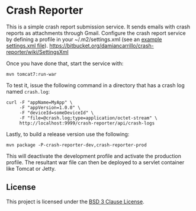 # Crash Reporter

This is a simple crash report submission service. It sends emails with crash
reports as attachments through Gmail. Configure the crash report service by
defining a profile in your ~/.m2/settings.xml (see an
[example settings.xml file](https://bitbucket.org/damiancarrillo/crash-reporter/wiki/Home#markdown-header-sample-settingsxml)).
https://bitbucket.org/damiancarrillo/crash-reporter/wiki/SettingsXml

Once you have done that, start the service with:

    mvn tomcat7:run-war

To test it, issue the following command in a directory that has a crash log
named `crash.log`:

    curl -F "appName=MyApp" \
         -F "appVersion=1.0.0" \
         -F "deviceId=someDeviceId" \
         -F "file=@crash.log;type=application/octet-stream" \
         http://localhost:9999/crash-reporter/api/crash-logs

Lastly, to build a release version use the following:

    mvn package -P-crash-reporter-dev,crash-reporter-prod

This will deactivate the development profile and activate the production profile. The
resultant war file can then be deployed to a servlet container like Tomcat or Jetty.

## License

This project is licensed under the [BSD 3 Clause License](http://www.tldrlegal.com/license/bsd-3-clause-license).